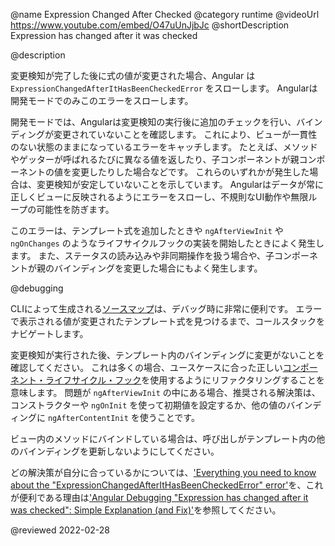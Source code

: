 @name Expression Changed After Checked
@category runtime
@videoUrl https://www.youtube.com/embed/O47uUnJjbJc
@shortDescription Expression has changed after it was checked

@description

変更検知が完了した後に式の値が変更された場合、Angular は `ExpressionChangedAfterItHasBeenCheckedError` をスローします。
Angularは開発モードでのみこのエラーをスローします。

開発モードでは、Angularは変更検知の実行後に追加のチェックを行い、バインディングが変更されていないことを確認します。
これにより、ビューが一貫性のない状態のままになっているエラーをキャッチします。
たとえば、メソッドやゲッターが呼ばれるたびに異なる値を返したり、子コンポーネントが親コンポーネントの値を変更したりした場合などです。
これらのいずれかが発生した場合は、変更検知が安定していないことを示しています。
Angularはデータが常に正しくビューに反映されるようにエラーをスローし、不規則なUI動作や無限ループの可能性を防ぎます。

このエラーは、テンプレート式を追加したときや `ngAfterViewInit` や `ngOnChanges` のようなライフサイクルフックの実装を開始したときによく発生します。
また、ステータスの読み込みや非同期操作を扱う場合や、子コンポーネントが親のバインディングを変更した場合にもよく発生します。

@debugging

CLIによって生成される[ソースマップ](https://developer.mozilla.org/docs/Tools/Debugger/How_to/Use_a_source_map)は、デバッグ時に非常に便利です。
エラーで表示される値が変更されたテンプレート式を見つけるまで、コールスタックをナビゲートします。

変更検知が実行された後、テンプレート内のバインディングに変更がないことを確認してください。
これは多くの場合、ユースケースに合った正しい[コンポーネント・ライフサイクル・フック](guide/lifecycle-hooks)を使用するようにリファクタリングすることを意味します。
問題が `ngAfterViewInit` の中にある場合、推奨される解決策は、コンストラクターや `ngOnInit` を使って初期値を設定するか、他の値のバインディングに `ngAfterContentInit` を使うことです。

ビュー内のメソッドにバインドしている場合は、呼び出しがテンプレート内の他のバインディングを更新しないようにしてください。

どの解決策が自分に合っているかについては、['Everything you need to know about the "ExpressionChangedAfterItHasBeenCheckedError" error'](https://indepth.dev/posts/1001/everything-you-need-to-know-about-the-expressionchangedafterithasbeencheckederror-error)を、これが便利である理由は['Angular Debugging "Expression has changed after it was checked": Simple Explanation (and Fix)'](https://blog.angular-university.io/angular-debugging/)を参照してください。

<!-- links -->

<!-- external links -->

<!-- end links -->

@reviewed 2022-02-28
